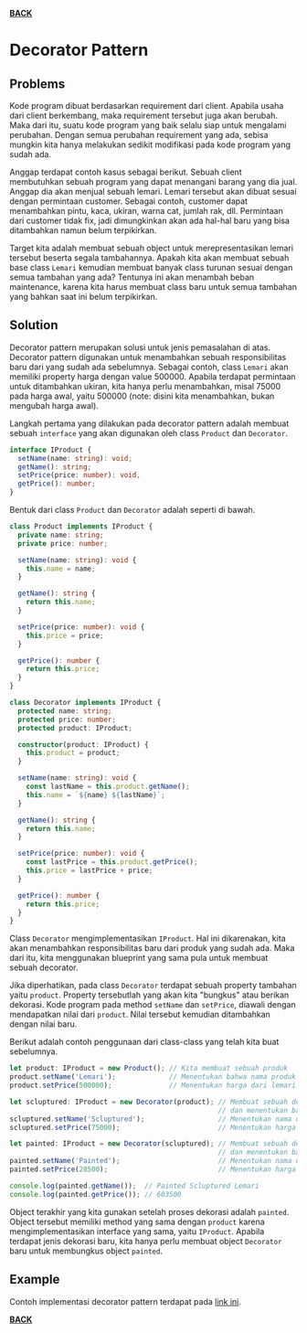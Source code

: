 [**BACK**](./README.md)

# Decorator Pattern

## Problems

Kode program dibuat berdasarkan requirement dari client. Apabila usaha dari client berkembang, maka requirement tersebut juga akan berubah. Maka dari itu, suatu kode program yang baik selalu siap untuk mengalami perubahan. Dengan semua perubahan requirement yang ada, sebisa mungkin kita hanya melakukan sedikit modifikasi pada kode program yang sudah ada.

Anggap terdapat contoh kasus sebagai berikut. Sebuah client membutuhkan sebuah program yang dapat menangani barang yang dia jual. Anggap dia akan menjual sebuah lemari. Lemari tersebut akan dibuat sesuai dengan permintaan customer. Sebagai contoh, customer dapat menambahkan pintu, kaca, ukiran, warna cat, jumlah rak, dll. Permintaan dari customer tidak fix, jadi dimungkinkan akan ada hal-hal baru yang bisa ditambahkan namun belum terpikirkan.

Target kita adalah membuat sebuah object untuk merepresentasikan lemari tersebut beserta segala tambahannya. Apakah kita akan membuat sebuah base class `Lemari` kemudian membuat banyak class turunan sesuai dengan semua tambahan yang ada? Tentunya ini akan menambah beban maintenance, karena kita harus membuat class baru untuk semua tambahan yang bahkan saat ini belum terpikirkan.

## Solution

Decorator pattern merupakan solusi untuk jenis pemasalahan di atas. Decorator pattern digunakan untuk menambahkan sebuah responsibilitas baru dari yang sudah ada sebelumnya. Sebagai contoh, class `Lemari` akan memiliki property harga dengan value 500000. Apabila terdapat permintaan untuk ditambahkan ukiran, kita hanya perlu menambahkan, misal 75000 pada harga awal, yaitu 500000 (note: disini kita menambahkan, bukan mengubah harga awal).

Langkah pertama yang dilakukan pada decorator pattern adalah membuat sebuah `interface` yang akan digunakan oleh class `Product` dan `Decorator`.

```typescript
interface IProduct {
  setName(name: string): void;
  getName(): string;
  setPrice(price: number): void,
  getPrice(): number;
}
```

Bentuk dari class `Product` dan `Decorator` adalah seperti di bawah.

```typescript
class Product implements IProduct {
  private name: string;
  private price: number;

  setName(name: string): void {
    this.name = name;
  }

  getName(): string {
    return this.name;
  }

  setPrice(price: number): void {
    this.price = price;
  }

  getPrice(): number {
    return this.price;
  }
}

class Decorator implements IProduct {
  protected name: string;
  protected price: number;
  protected product: IProduct;

  constructor(product: IProduct) {
    this.product = product;
  }

  setName(name: string): void {
    const lastName = this.product.getName();
    this.name = `${name} ${lastName}`;
  }

  getName(): string {
    return this.name;
  }

  setPrice(price: number): void {
    const lastPrice = this.product.getPrice();
    this.price = lastPrice + price;
  }

  getPrice(): number {
    return this.price;
  }
}
```

Class `Decorator` mengimplementasikan `IProduct`. Hal ini dikarenakan, kita akan menambahkan responsibilitas baru dari produk yang sudah ada. Maka dari itu, kita menggunakan blueprint yang sama pula untuk membuat sebuah decorator.

Jika diperhatikan, pada class `Decorator` terdapat sebuah property tambahan yaitu `product`. Property tersebutlah yang akan kita "bungkus" atau berikan dekorasi. Kode program pada method `setName` dan `setPrice`, diawali dengan mendapatkan nilai dari `product`. Nilai tersebut kemudian ditambahkan dengan nilai baru.

Berikut adalah contoh penggunaan dari class-class yang telah kita buat sebelumnya.

```typescript
let product: IProduct = new Product(); // Kita membuat sebuah produk
product.setName('Lemari');             // Menentukan bahwa nama produk adalah Lemari
product.setPrice(500000);              // Menentukan harga dari lemari

let scluptured: IProduct = new Decorator(product); // Membuat sebuah decorator,
                                                   // dan menentukan bahwa yang hendak diberi decorator adalah object product
scluptured.setName('Scluptured');                  // Menentukan nama decorator
scluptured.setPrice(75000);                        // Menentukan harga decorator

let painted: IProduct = new Decorator(scluptured); // Membuat sebuah decorator,
                                                   // dan menentukan bahwa yang hendak diberi decorator adalah object scluptured
painted.setName('Painted');                        // Menentukan nama decorator
painted.setPrice(28500);                           // Menentukan harga decorator

console.log(painted.getName());  // Painted Scluptured Lemari
console.log(painted.getPrice()); // 603500
```

Object terakhir yang kita gunakan setelah proses dekorasi adalah `painted`. Object tersebut memiliki method yang sama dengan `product` karena mengimplementasikan interface yang sama, yaitu `IProduct`. Apabila terdapat jenis dekorasi baru, kita hanya perlu membuat object `Decorator` baru untuk membungkus object `painted`.

## Example

Contoh implementasi decorator pattern terdapat pada [link ini](./decorator-pattern-example).

[**BACK**](./README.md)